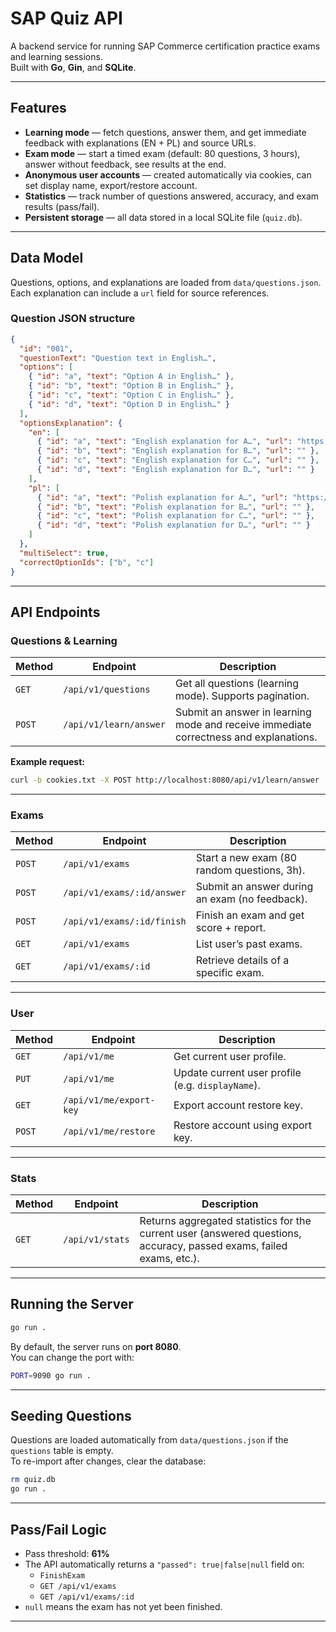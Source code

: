 # SAP Quiz API

A backend service for running SAP Commerce certification practice exams and learning sessions.  
Built with **Go**, **Gin**, and **SQLite**.

---

## Features

- **Learning mode** — fetch questions, answer them, and get immediate feedback with explanations (EN + PL) and source URLs.
- **Exam mode** — start a timed exam (default: 80 questions, 3 hours), answer without feedback, see results at the end.
- **Anonymous user accounts** — created automatically via cookies, can set display name, export/restore account.
- **Statistics** — track number of questions answered, accuracy, and exam results (pass/fail).
- **Persistent storage** — all data stored in a local SQLite file (`quiz.db`).

---

## Data Model

Questions, options, and explanations are loaded from `data/questions.json`.  
Each explanation can include a `url` field for source references.

### Question JSON structure

```json
{
  "id": "001",
  "questionText": "Question text in English…",
  "options": [
    { "id": "a", "text": "Option A in English…" },
    { "id": "b", "text": "Option B in English…" },
    { "id": "c", "text": "Option C in English…" },
    { "id": "d", "text": "Option D in English…" }
  ],
  "optionsExplanation": {
    "en": [
      { "id": "a", "text": "English explanation for A…", "url": "https://example.com" },
      { "id": "b", "text": "English explanation for B…", "url": "" },
      { "id": "c", "text": "English explanation for C…", "url": "" },
      { "id": "d", "text": "English explanation for D…", "url": "" }
    ],
    "pl": [
      { "id": "a", "text": "Polish explanation for A…", "url": "https://example.com" },
      { "id": "b", "text": "Polish explanation for B…", "url": "" },
      { "id": "c", "text": "Polish explanation for C…", "url": "" },
      { "id": "d", "text": "Polish explanation for D…", "url": "" }
    ]
  },
  "multiSelect": true,
  "correctOptionIds": ["b", "c"]
}
```

---

## API Endpoints

### Questions & Learning

| Method | Endpoint                | Description |
|--------|------------------------|-------------|
| `GET`  | `/api/v1/questions`    | Get all questions (learning mode). Supports pagination. |
| `POST` | `/api/v1/learn/answer` | Submit an answer in learning mode and receive immediate correctness and explanations. |

**Example request:**

```bash
curl -b cookies.txt -X POST http://localhost:8080/api/v1/learn/answer   -H "Content-Type: application/json"   -d '{"questionId":"001","selected":["a","d"],"lang":"en"}'
```

---

### Exams

| Method | Endpoint                         | Description |
|--------|---------------------------------|-------------|
| `POST` | `/api/v1/exams`                 | Start a new exam (80 random questions, 3h). |
| `POST` | `/api/v1/exams/:id/answer`      | Submit an answer during an exam (no feedback). |
| `POST` | `/api/v1/exams/:id/finish`      | Finish an exam and get score + report. |
| `GET`  | `/api/v1/exams`                 | List user’s past exams. |
| `GET`  | `/api/v1/exams/:id`             | Retrieve details of a specific exam. |

---

### User

| Method | Endpoint                  | Description |
|--------|--------------------------|-------------|
| `GET`  | `/api/v1/me`             | Get current user profile. |
| `PUT`  | `/api/v1/me`             | Update current user profile (e.g. `displayName`). |
| `GET`  | `/api/v1/me/export-key`  | Export account restore key. |
| `POST` | `/api/v1/me/restore`     | Restore account using export key. |

---

### Stats

| Method | Endpoint         | Description |
|--------|-----------------|-------------|
| `GET`  | `/api/v1/stats` | Returns aggregated statistics for the current user (answered questions, accuracy, passed exams, failed exams, etc.). |

---

## Running the Server

```bash
go run .
```

By default, the server runs on **port 8080**.  
You can change the port with:

```bash
PORT=9090 go run .
```

---

## Seeding Questions

Questions are loaded automatically from `data/questions.json` if the `questions` table is empty.  
To re-import after changes, clear the database:

```bash
rm quiz.db
go run .
```

---

## Pass/Fail Logic

- Pass threshold: **61%**
- The API automatically returns a `"passed": true|false|null` field on:
  - `FinishExam`
  - `GET /api/v1/exams`
  - `GET /api/v1/exams/:id`
- `null` means the exam has not yet been finished.

---

